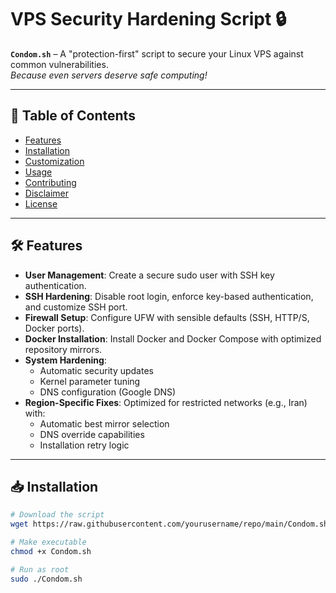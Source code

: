# VPS Security Hardening Script 🔒

**`Condom.sh`** – A "protection-first" script to secure your Linux VPS against common vulnerabilities.  
*Because even servers deserve safe computing!*

---

## 📖 Table of Contents
- [Features](#-features)
- [Installation](#-installation)
- [Customization](#-customization)
- [Usage](#-usage)
- [Contributing](#-contributing)
- [Disclaimer](#-disclaimer)
- [License](#-license)

---

## 🛠️ Features
- **User Management**: Create a secure sudo user with SSH key authentication.
- **SSH Hardening**: Disable root login, enforce key-based authentication, and customize SSH port.
- **Firewall Setup**: Configure UFW with sensible defaults (SSH, HTTP/S, Docker ports).
- **Docker Installation**: Install Docker and Docker Compose with optimized repository mirrors.
- **System Hardening**:
  - Automatic security updates
  - Kernel parameter tuning
  - DNS configuration (Google DNS)
- **Region-Specific Fixes**: Optimized for restricted networks (e.g., Iran) with:
  - Automatic best mirror selection
  - DNS override capabilities
  - Installation retry logic

---

## 📥 Installation
```bash
# Download the script
wget https://raw.githubusercontent.com/yourusername/repo/main/Condom.sh

# Make executable
chmod +x Condom.sh

# Run as root
sudo ./Condom.sh